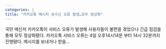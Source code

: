 ```yaml
---
categories: j
title: "카카오톡 메시지 송수신 오류 발생…모두 정상화"
---
```

국민 메신저 카카오톡이 서비스 오류가 발생해 사용자들이 불편을 겪었으나 긴급 점검을 통해 모두 정상화됐다. 카카오톡 서비스 오류는 4일 오후14시14분 부터 14시 32분까지 진행됐다. 메시지를 보내거나 받을...